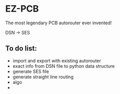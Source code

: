 # EZ-PCB

The most legendary PCB autorouter ever invented!

DSN -> SES

## To do list:
- import and export with existing autorouter
- exact info from DSN file to python data structure
- generate SES file
- generate straight line routing
- algo
- 
